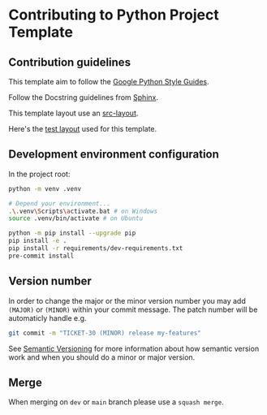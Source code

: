 # Contributing to Python Project Template

## Contribution guidelines
This template aim to follow the [Google Python Style Guides](https://google.github.io/styleguide/pyguide.html).

Follow the Docstring guidelines from [Sphinx](https://sphinx-rtd-tutorial.readthedocs.io/en/latest/docstrings.html).

This template layout use an [src-layout](https://setuptools.pypa.io/en/latest/userguide/package_discovery.html#src-layout).

Here's the [test layout](https://docs.pytest.org/en/7.1.x/explanation/goodpractices.html#tests-outside-application-code) used for this template.


## Development environment configuration
In the project root:
```bash
python -m venv .venv

# Depend your environment...
.\.venv\Scripts\activate.bat # on Windows
source .venv/bin/activate # on Ubuntu

python -m pip install --upgrade pip
pip install -e .
pip install -r requirements/dev-requirements.txt
pre-commit install
```

## Version number
In order to change the major or the minor version number you may add `(MAJOR)` or `(MINOR)` within your commit message. The patch number will be automaticly handle e.g.
```bash
git commit -m "TICKET-30 (MINOR) release my-features"
```
See [Semantic Versioning](https://semver.org/) for more information about how semantic version work and when you should do a minor or major version.

## Merge
When merging on `dev` or `main` branch please use a `squash merge`.
